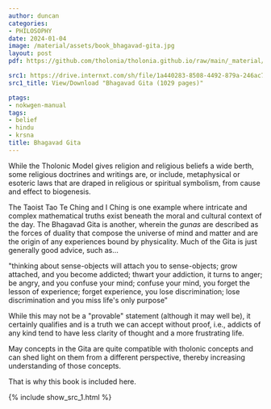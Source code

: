```yaml
---
author: duncan
categories:
- PHILOSOPHY
date: 2024-01-04
image: /material/assets/book_bhagavad-gita.jpg
layout: post
pdf: https://github.com/tholonia/tholonia.github.io/raw/main/_material/assets/book_bhagavad-gita.zip

src1: https://drive.internxt.com/sh/file/1a440283-8508-4492-879a-246ac78a9cc6/53bc55657e77fa74aa1237936067815c5c0650d9486fd3bc28a3e3fc359f6aea
src1_title: View/Download "Bhagavad Gita (1029 pages)"

ptags:
- nokwgen-manual
tags:
- belief
- hindu
- krsna
title: Bhagavad Gita
---
```


While the Tholonic Model gives religion and religious beliefs a wide berth, some religious doctrines and writings are, or include, metaphysical or esoteric laws that are draped in religious or spiritual symbolism, from cause and effect to biogenesis.

<!--more-->

The Taoist Tao Te Ching and I Ching is one example where intricate and complex mathematical truths exist beneath the moral and cultural context of the day.   The Bhagavad Gita is another, wherein the *gunas* are described as the forces of duality that compose the universe of mind and matter and are the origin of any experiences bound by physicality.  Much of the Gita is just generally good advice, such as...



"thinking about sense-objects will attach you to sense-objects; grow attached, and you become addicted; thwart your addiction, it turns to anger; be angry, and you confuse your mind; confuse your mind, you forget the lesson of experience; forget experience, you lose discrimination; lose discrimination and you miss life's only purpose" 

While this may not be a "provable" statement (although it may well be), it certainly qualifies and is a truth we can accept without proof, i.e., addicts of any kind tend to have less clarity of thought and a more frustrating life.

May concepts in the Gita are quite compatible with tholonic concepts and can shed light on them from a different perspective, thereby increasing understanding of those concepts. 

That is why this book is included here.

{% include show_src_1.html %}

